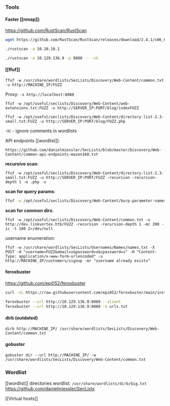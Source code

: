 
### Tools

#### Faster [[nmap]]:
https://github.com/RustScan/RustScan
```bash
wget https://github.com/RustScan/RustScan/releases/download/2.4.1/x86_64-linux-rustscan.tar.gz.zip && unzip x86_64-linux-rustscan.tar.gz.zip && tar xf ./x86_64-linux-rustscan.tar.gz 

./rustscan -a 10.10.10.1

./rustscan -a 10.129.136.9 -p 8080 -- -sV
```

#### [[ffuf]]
`ffuf -w /usr/share/wordlists/SecLists/Discovery/Web-Content/common.txt -u http://MACHINE_IP/FUZZ`

Proxy:
`-x http://localhost:8080`

```shell
ffuf -w /opt/useful/seclists/Discovery/Web-Content/web-extensions.txt:FUZZ -u http://SERVER_IP:PORT/blog/indexFUZZ
```

```shell
ffuf -w /opt/useful/seclists/Discovery/Web-Content/directory-list-2.3-small.txt:FUZZ -u http://SERVER_IP:PORT/blog/FUZZ.php
```

-ic - ignore comments in wordlists

API endpoints [[wordlist]]:
```
https://github.com/danielmiessler/SecLists/blob/master/Discovery/Web-Content/common-api-endpoints-mazen160.txt
```

**recursive scan**:
```shell
ffuf -w /opt/useful/seclists/Discovery/Web-Content/directory-list-2.3-small.txt:FUZZ -u http://SERVER_IP:PORT/FUZZ -recursion -recursion-depth 1 -e .php -v
```

**scan for query params**:
```bash
ffuf -w /opt/useful/seclists/Discovery/Web-Content/burp-parameter-names.txt:FUZZ -u http://admin.academy.htb:53809/admin/admin.php?FUZZ=key -fs 798
```


**scan for common dirs**:
```shell
ffuf -w /opt/useful/seclists/Discovery/Web-Content/common.txt -u http://dev.linkvortex.htb/FUZZ -recursion -recursion-depth 1 -mc 200 -ic -t 100 2>/dev/null
```

username enumeration:
````shell
ffuf -w /usr/share/wordlists/SecLists/Usernames/Names/names.txt -X POST -d "username=FUZZ&email=x&password=x&cpassword=x" -H "Content-Type: application/x-www-form-urlencoded" -u http://MACHINE_IP/customers/signup -mr "username already exists"
````
#### feroxbuster
https://github.com/epi052/feroxbuster
```bash
curl -sL https://raw.githubusercontent.com/epi052/feroxbuster/main/install-nix.sh | bash -s $HOME/.local/bin
```
```bash
feroxbuster --url http://10.129.136.9:8080 --slient
feroxbuster --url http://10.129.136.9:8080 -o urls.txt
```

#### dirb (outdated)
`dirb http://MACHINE_IP/ /usr/share/wordlists/SecLists/Discovery/Web-Content/common.txt`

#### gobuster
`gobuster dir --url http://MACHINE_IP/ -w /usr/share/wordlists/SecLists/Discovery/Web-Content/common.txt`

### Wordlist
[[wordlist]]
directories wordlist: `/usr/share/wordlists/dirb/big.txt` 
https://github.com/danielmiessler/SecLists


[[Virtual hosts]]
